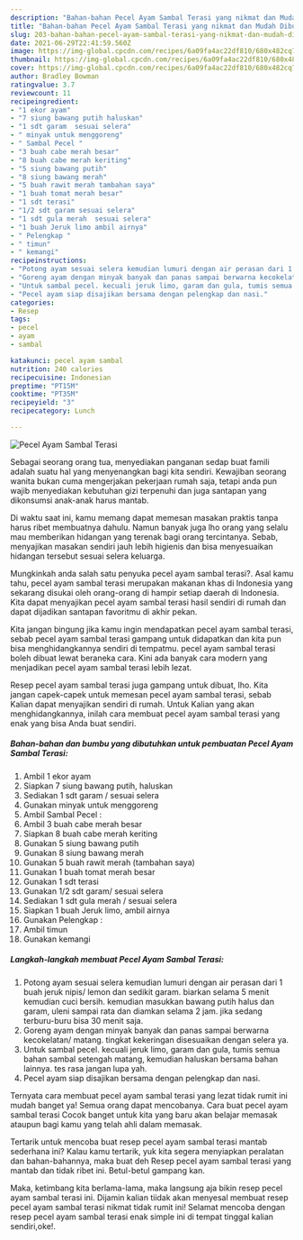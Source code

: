```yaml
---
description: "Bahan-bahan Pecel Ayam Sambal Terasi yang nikmat dan Mudah Dibuat"
title: "Bahan-bahan Pecel Ayam Sambal Terasi yang nikmat dan Mudah Dibuat"
slug: 203-bahan-bahan-pecel-ayam-sambal-terasi-yang-nikmat-dan-mudah-dibuat
date: 2021-06-29T22:41:59.560Z
image: https://img-global.cpcdn.com/recipes/6a09fa4ac22df810/680x482cq70/pecel-ayam-sambal-terasi-foto-resep-utama.jpg
thumbnail: https://img-global.cpcdn.com/recipes/6a09fa4ac22df810/680x482cq70/pecel-ayam-sambal-terasi-foto-resep-utama.jpg
cover: https://img-global.cpcdn.com/recipes/6a09fa4ac22df810/680x482cq70/pecel-ayam-sambal-terasi-foto-resep-utama.jpg
author: Bradley Bowman
ratingvalue: 3.7
reviewcount: 11
recipeingredient:
- "1 ekor ayam"
- "7 siung bawang putih haluskan"
- "1 sdt garam  sesuai selera"
- " minyak untuk menggoreng"
- " Sambal Pecel "
- "3 buah cabe merah besar"
- "8 buah cabe merah keriting"
- "5 siung bawang putih"
- "8 siung bawang merah"
- "5 buah rawit merah tambahan saya"
- "1 buah tomat merah besar"
- "1 sdt terasi"
- "1/2 sdt garam sesuai selera"
- "1 sdt gula merah  sesuai selera"
- "1 buah Jeruk limo ambil airnya"
- " Pelengkap "
- " timun"
- " kemangi"
recipeinstructions:
- "Potong ayam sesuai selera kemudian lumuri dengan air perasan dari 1 buah jeruk nipis/ lemon dan sedikit garam. biarkan selama 5 menit kemudian cuci bersih. kemudian masukkan bawang putih halus dan garam, uleni sampai rata dan diamkan selama 2 jam. jika sedang terburu-buru bisa 30 menit saja."
- "Goreng ayam dengan minyak banyak dan panas sampai berwarna kecokelatan/ matang. tingkat kekeringan disesuaikan dengan selera ya."
- "Untuk sambal pecel. kecuali jeruk limo, garam dan gula, tumis semua bahan sambal setengah matang, kemudian haluskan bersama bahan lainnya. tes rasa jangan lupa yah."
- "Pecel ayam siap disajikan bersama dengan pelengkap dan nasi."
categories:
- Resep
tags:
- pecel
- ayam
- sambal

katakunci: pecel ayam sambal 
nutrition: 240 calories
recipecuisine: Indonesian
preptime: "PT15M"
cooktime: "PT35M"
recipeyield: "3"
recipecategory: Lunch

---
```



![Pecel Ayam Sambal Terasi](https://img-global.cpcdn.com/recipes/6a09fa4ac22df810/680x482cq70/pecel-ayam-sambal-terasi-foto-resep-utama.jpg)

Sebagai seorang orang tua, menyediakan panganan sedap buat famili adalah suatu hal yang menyenangkan bagi kita sendiri. Kewajiban seorang  wanita bukan cuma mengerjakan pekerjaan rumah saja, tetapi anda pun wajib menyediakan kebutuhan gizi terpenuhi dan juga santapan yang dikonsumsi anak-anak harus mantab.

Di waktu  saat ini, kamu memang dapat memesan masakan praktis tanpa harus ribet membuatnya dahulu. Namun banyak juga lho orang yang selalu mau memberikan hidangan yang terenak bagi orang tercintanya. Sebab, menyajikan masakan sendiri jauh lebih higienis dan bisa menyesuaikan hidangan tersebut sesuai selera keluarga. 



Mungkinkah anda salah satu penyuka pecel ayam sambal terasi?. Asal kamu tahu, pecel ayam sambal terasi merupakan makanan khas di Indonesia yang sekarang disukai oleh orang-orang di hampir setiap daerah di Indonesia. Kita dapat menyajikan pecel ayam sambal terasi hasil sendiri di rumah dan dapat dijadikan santapan favoritmu di akhir pekan.

Kita jangan bingung jika kamu ingin mendapatkan pecel ayam sambal terasi, sebab pecel ayam sambal terasi gampang untuk didapatkan dan kita pun bisa menghidangkannya sendiri di tempatmu. pecel ayam sambal terasi boleh dibuat lewat beraneka cara. Kini ada banyak cara modern yang menjadikan pecel ayam sambal terasi lebih lezat.

Resep pecel ayam sambal terasi juga gampang untuk dibuat, lho. Kita jangan capek-capek untuk memesan pecel ayam sambal terasi, sebab Kalian dapat menyajikan sendiri di rumah. Untuk Kalian yang akan menghidangkannya, inilah cara membuat pecel ayam sambal terasi yang enak yang bisa Anda buat sendiri.

<!--inarticleads1-->

##### Bahan-bahan dan bumbu yang dibutuhkan untuk pembuatan Pecel Ayam Sambal Terasi:

1. Ambil 1 ekor ayam
1. Siapkan 7 siung bawang putih, haluskan
1. Sediakan 1 sdt garam / sesuai selera
1. Gunakan  minyak untuk menggoreng
1. Ambil  Sambal Pecel :
1. Ambil 3 buah cabe merah besar
1. Siapkan 8 buah cabe merah keriting
1. Gunakan 5 siung bawang putih
1. Gunakan 8 siung bawang merah
1. Gunakan 5 buah rawit merah (tambahan saya)
1. Gunakan 1 buah tomat merah besar
1. Gunakan 1 sdt terasi
1. Gunakan 1/2 sdt garam/ sesuai selera
1. Sediakan 1 sdt gula merah / sesuai selera
1. Siapkan 1 buah Jeruk limo, ambil airnya
1. Gunakan  Pelengkap :
1. Ambil  timun
1. Gunakan  kemangi




<!--inarticleads2-->

##### Langkah-langkah membuat Pecel Ayam Sambal Terasi:

1. Potong ayam sesuai selera kemudian lumuri dengan air perasan dari 1 buah jeruk nipis/ lemon dan sedikit garam. biarkan selama 5 menit kemudian cuci bersih. kemudian masukkan bawang putih halus dan garam, uleni sampai rata dan diamkan selama 2 jam. jika sedang terburu-buru bisa 30 menit saja.
1. Goreng ayam dengan minyak banyak dan panas sampai berwarna kecokelatan/ matang. tingkat kekeringan disesuaikan dengan selera ya.
1. Untuk sambal pecel. kecuali jeruk limo, garam dan gula, tumis semua bahan sambal setengah matang, kemudian haluskan bersama bahan lainnya. tes rasa jangan lupa yah.
1. Pecel ayam siap disajikan bersama dengan pelengkap dan nasi.




Ternyata cara membuat pecel ayam sambal terasi yang lezat tidak rumit ini mudah banget ya! Semua orang dapat mencobanya. Cara buat pecel ayam sambal terasi Cocok banget untuk kita yang baru akan belajar memasak ataupun bagi kamu yang telah ahli dalam memasak.

Tertarik untuk mencoba buat resep pecel ayam sambal terasi mantab sederhana ini? Kalau kamu tertarik, yuk kita segera menyiapkan peralatan dan bahan-bahannya, maka buat deh Resep pecel ayam sambal terasi yang mantab dan tidak ribet ini. Betul-betul gampang kan. 

Maka, ketimbang kita berlama-lama, maka langsung aja bikin resep pecel ayam sambal terasi ini. Dijamin kalian tiidak akan menyesal membuat resep pecel ayam sambal terasi nikmat tidak rumit ini! Selamat mencoba dengan resep pecel ayam sambal terasi enak simple ini di tempat tinggal kalian sendiri,oke!.

